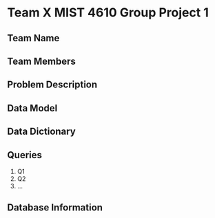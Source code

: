 # Team X MIST 4610 Group Project 1
## Team Name
## Team Members
## Problem Description
## Data Model
## Data Dictionary
## Queries
1. Q1
2. Q2
3. ...
## Database Information
